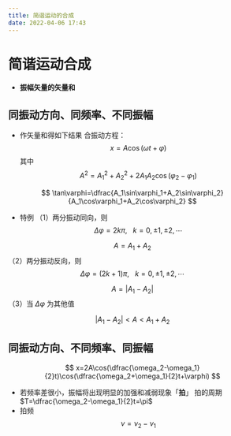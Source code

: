 ```yaml
---
title: 简谐运动的合成
date: 2022-04-06 17:43
---
```

# 简谐运动合成
* **振幅矢量的矢量和**
## 同振动方向、同频率、不同振幅
* 作矢量和得如下结果
合振动方程：
$$
x=A\cos(\omega t+\varphi)
$$
其中
$$
A^2=A_1^2+A_2^2+2A_1A_2\cos(\varphi_2-\varphi_1)
$$

$$
\tan\varphi=\dfrac{A_1\sin\varphi_1+A_2\sin\varphi_2}{A_1\cos\varphi_1+A_2\cos\varphi_2}
$$
* 特例
（1）两分振动同向，则
$$
\Delta\varphi=2k\pi,~~~k=0,\pm1,\pm2,\cdots
$$

$$
A=A_1+A_2
$$
（2）两分振动反向，则
$$
\Delta\varphi=(2k+1)\pi,~~~k=0,\pm1,\pm2,\cdots
$$

$$
A=|A_1-A_2|
$$
（3）当 $\Delta\varphi$ 为其他值

$$
|A_1-A_2|< A < A_1+A_2
$$

## 同振动方向、不同频率、同振幅
$$
x=2A\cos(\dfrac{\omega_2-\omega_1}{2}t)\cos(\dfrac{\omega_2+\omega_1}{2}t+\varphi)
$$
* 若频率差很小，振幅将出现明显的加强和减弱现象「**拍**」
拍的周期 $T=\dfrac{\omega_2-\omega_1}{2}t=\pi$
* 拍频
$$
\nu=\nu_2-\nu_1
$$
